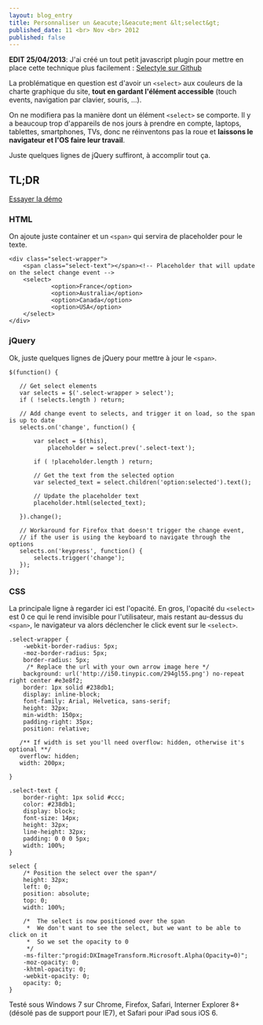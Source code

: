 ```yaml
---
layout: blog_entry
title: Personnaliser un &eacute;l&eacute;ment &lt;select&gt;
published_date: 11 <br> Nov <br> 2012
published: false
---
```

__EDIT 25/04/2013__: J'ai créé un tout petit javascript plugin pour mettre en place cette technique plus facilement : [Selectyle sur Github](https://github.com/jeromesmadja/selectyle)

La problématique en question est d'avoir un `<select>` aux couleurs de la charte graphique du site,
__tout en gardant l'élément accessible__ (touch events, navigation par clavier, souris, ...).

On ne modifiera pas la manière dont un élément `<select>`  se comporte. Il y a beaucoup trop d'appareils de nos jours à prendre en compte, laptops, tablettes, smartphones, TVs, donc ne réinventons pas la roue et __laissons le navigateur et l'OS faire leur travail__.

Juste quelques lignes de jQuery suffiront, à accomplir tout ça.

## TL;DR

[Essayer la démo](http://codepen.io/jeromesmadja/pen/uIpHm)

### HTML

On ajoute juste container et un `<span>` qui servira de placeholder pour le texte.

    <div class="select-wrapper">
        <span class="select-text"></span><!-- Placeholder that will update on the select change event -->
        <select>
                <option>France</option>
                <option>Australia</option>
                <option>Canada</option>
                <option>USA</option>
        </select>
    </div>

### jQuery

Ok, juste quelques lignes de jQuery pour mettre à jour le `<span>`.

    $(function() {

       // Get select elements
       var selects = $('.select-wrapper > select');
       if ( !selects.length ) return;

       // Add change event to selects, and trigger it on load, so the span is up to date
       selects.on('change', function() {

           var select = $(this),
               placeholder = select.prev('.select-text');

           if ( !placeholder.length ) return;

           // Get the text from the selected option
           var selected_text = select.children('option:selected').text();

           // Update the placeholder text
           placeholder.html(selected_text);

       }).change();

       // Workaround for Firefox that doesn't trigger the change event,
       // if the user is using the keyboard to navigate through the options
       selects.on('keypress', function() {
           selects.trigger('change');
       });
    });


### CSS

La principale ligne à regarder ici est l'opacité. En gros, l'opacité du `<select>` est 0 ce qui le rend invisible pour l'utilisateur, mais restant au-dessus du `<span>`, le navigateur va alors déclencher le click event sur le `<select>`.

    .select-wrapper {
        -webkit-border-radius: 5px;
        -moz-border-radius: 5px;
        border-radius: 5px;
         /* Replace the url with your own arrow image here */
        background: url('http://i50.tinypic.com/294gl55.png') no-repeat right center #e3e8f2;
        border: 1px solid #238db1;
        display: inline-block;
        font-family: Arial, Helvetica, sans-serif;
        height: 32px;
        min-width: 150px;
        padding-right: 35px;
        position: relative;

       /** If width is set you'll need overflow: hidden, otherwise it's optional **/
       overflow: hidden;
       width: 200px;

    }

    .select-text {
        border-right: 1px solid #ccc;
        color: #238db1;
        display: block;
        font-size: 14px;
        height: 32px;
        line-height: 32px;
        padding: 0 0 0 5px;
        width: 100%;
    }

    select {
        /* Position the select over the span*/
        height: 32px;
        left: 0;
        position: absolute;
        top: 0;
        width: 100%;

        /*  The select is now positioned over the span
         *  We don't want to see the select, but we want to be able to click on it
         *  So we set the opacity to 0
         */
        -ms-filter:"progid:DXImageTransform.Microsoft.Alpha(Opacity=0)";
        -moz-opacity: 0;
        -khtml-opacity: 0;
        -webkit-opacity: 0;
        opacity: 0;
    }

Testé sous Windows 7 sur Chrome, Firefox, Safari, Interner Explorer 8+ (désolé pas de support pour IE7), et Safari pour iPad sous iOS 6.